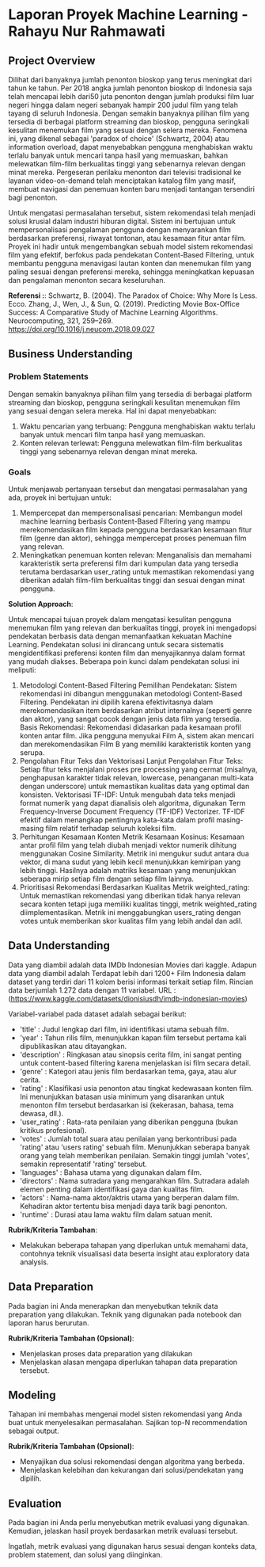 # Laporan Proyek Machine Learning - Rahayu Nur Rahmawati

## Project Overview

Dilihat    dari    banyaknya jumlah penonton bioskop yang terus  meningkat dari  tahun  ke  tahun.  Per  2018  angka  jumlah penonton   bioskop   di   Indonesia   saja   telah mencapai  lebih  dari50  juta  penonton  dengan jumlah  produksi  film  luar  negeri  hingga  dalam negeri  sebanyak  hampir  200  judul  film  yang telah  tayang  di  seluruh  Indonesia. Dengan semakin banyaknya pilihan film yang tersedia di berbagai platform streaming dan bioskop, pengguna seringkali kesulitan menemukan film yang sesuai dengan selera mereka. Fenomena ini, yang dikenal sebagai 'paradox of choice' (Schwartz, 2004) atau information overload, dapat menyebabkan pengguna menghabiskan waktu terlalu banyak untuk mencari tanpa hasil yang memuaskan, bahkan melewatkan film-film berkualitas tinggi yang sebenarnya relevan dengan minat mereka. Pergeseran perilaku menonton dari televisi tradisional ke layanan video-on-demand telah menciptakan katalog film yang masif, membuat navigasi dan penemuan konten baru menjadi tantangan tersendiri bagi penonton. 

Untuk mengatasi permasalahan tersebut, sistem rekomendasi telah menjadi solusi krusial dalam industri hiburan digital. Sistem ini bertujuan untuk mempersonalisasi pengalaman pengguna dengan menyarankan film berdasarkan preferensi, riwayat tontonan, atau kesamaan fitur antar film. Proyek ini hadir untuk mengembangkan sebuah model sistem rekomendasi film yang efektif, berfokus pada pendekatan Content-Based Filtering, untuk membantu pengguna menavigasi lautan konten dan menemukan film yang paling sesuai dengan preferensi mereka, sehingga meningkatkan kepuasan dan pengalaman menonton secara keseluruhan.

**Referensi :**: 
Schwartz, B. (2004). The Paradox of Choice: Why More Is Less. Ecco.
Zhang, J., Wen, J., & Sun, Q. (2019). Predicting Movie Box-Office Success: A Comparative Study of Machine Learning Algorithms. Neurocomputing, 321, 259–269. https://doi.org/10.1016/j.neucom.2018.09.027

## Business Understanding

### Problem Statements

Dengan semakin banyaknya pilihan film yang tersedia di berbagai platform streaming dan bioskop, pengguna seringkali kesulitan menemukan film yang sesuai dengan selera mereka. Hal ini dapat menyebabkan:
1. Waktu pencarian yang terbuang: Pengguna menghabiskan waktu terlalu banyak untuk mencari film tanpa hasil yang memuaskan.
2. Konten relevan terlewat: Pengguna melewatkan film-film berkualitas tinggi yang sebenarnya relevan dengan minat mereka.
   
### Goals

Untuk menjawab pertanyaan tersebut dan mengatasi permasalahan yang ada, proyek ini bertujuan untuk:
1. Mempercepat dan mempersonalisasi pencarian: Membangun model machine learning berbasis Content-Based Filtering yang mampu merekomendasikan film kepada pengguna berdasarkan kesamaan fitur film (genre dan aktor), sehingga mempercepat proses penemuan film yang relevan.
2. Meningkatkan penemuan konten relevan: Menganalisis dan memahami karakteristik serta preferensi film dari kumpulan data yang tersedia terutama berdasarkan user_rating untuk memastikan rekomendasi yang diberikan adalah film-film berkualitas tinggi dan sesuai dengan minat pengguna.

**Solution Approach**:

Untuk mencapai tujuan proyek dalam mengatasi kesulitan pengguna menemukan film yang relevan dan berkualitas tinggi, proyek ini mengadopsi pendekatan berbasis data dengan memanfaatkan kekuatan Machine Learning. Pendekatan solusi ini dirancang untuk secara sistematis mengidentifikasi preferensi konten film dan menyajikannya dalam format yang mudah diakses. Beberapa poin kunci dalam pendekatan solusi ini meliputi:
1. Metodologi Content-Based Filtering
Pemilihan Pendekatan: Sistem rekomendasi ini dibangun menggunakan metodologi Content-Based Filtering. Pendekatan ini dipilih karena efektivitasnya dalam merekomendasikan item berdasarkan atribut internalnya (seperti genre dan aktor), yang sangat cocok dengan jenis data film yang tersedia.
Basis Rekomendasi: Rekomendasi didasarkan pada kesamaan profil konten antar film. Jika pengguna menyukai Film A, sistem akan mencari dan merekomendasikan Film B yang memiliki karakteristik konten yang serupa.
2. Pengolahan Fitur Teks dan Vektorisasi Lanjut
Pengolahan Fitur Teks: Setiap fitur teks menjalani proses pre processing yang cermat (misalnya, penghapusan karakter tidak relevan, lowercase, penanganan multi-kata dengan underscore) untuk memastikan kualitas data yang optimal dan konsisten.
Vektorisasi TF-IDF: Untuk mengubah data teks menjadi format numerik yang dapat dianalisis oleh algoritma, digunakan Term Frequency-Inverse Document Frequency (TF-IDF) Vectorizer. TF-IDF efektif dalam menangkap pentingnya kata-kata dalam profil masing-masing film relatif terhadap seluruh koleksi film.
3. Perhitungan Kesamaan Konten
Metrik Kesamaan Kosinus: Kesamaan antar profil film yang telah diubah menjadi vektor numerik dihitung menggunakan Cosine Similarity. Metrik ini mengukur sudut antara dua vektor, di mana sudut yang lebih kecil menunjukkan kemiripan yang lebih tinggi. Hasilnya adalah matriks kesamaan yang menunjukkan seberapa mirip setiap film dengan setiap film lainnya.
4. Prioritisasi Rekomendasi Berdasarkan Kualitas
Metrik weighted_rating: Untuk memastikan rekomendasi yang diberikan tidak hanya relevan secara konten tetapi juga memiliki kualitas tinggi, metrik weighted_rating diimplementasikan. Metrik ini menggabungkan users_rating dengan votes untuk memberikan skor kualitas film yang lebih andal dan adil. 

## Data Understanding

Data yang diambil adalah data IMDb Indonesian Movies dari kaggle. Adapun data yang diambil adalah Terdapat lebih dari 1200+ Film Indonesia dalam dataset yang terdiri dari 11 kolom berisi informasi terkait setiap film. Rincian data berjumlah 1.272 data dengan 11 variabel. 
URL : (https://www.kaggle.com/datasets/dionisiusdh/imdb-indonesian-movies)

Variabel-variabel pada dataset adalah sebagai berikut:
- 'title' : Judul lengkap dari film, ini identifikasi utama sebuah film.
- 'year' : Tahun rilis film, menunjukkan kapan film tersebut pertama kali dipublikasikan atau ditayangkan.
- 'description' : Ringkasan atau sinopsis cerita film, ini sangat penting untuk content-based filtering karena menjelaskan isi film secara detail.
- 'genre' : Kategori atau jenis film berdasarkan tema, gaya, atau alur cerita.
- 'rating' : Klasifikasi usia penonton atau tingkat kedewasaan konten film. Ini menunjukkan batasan usia minimum yang disarankan untuk menonton film tersebut berdasarkan isi (kekerasan, bahasa, tema dewasa, dll.).
- 'user_rating' : Rata-rata penilaian yang diberikan pengguna (bukan kritikus profesional).
- 'votes' : Jumlah total suara atau penilaian yang berkontribusi pada 'rating' atau 'users rating' sebuah film. Menunjukkan seberapa banyak orang yang telah memberikan penilaian. Semakin tinggi jumlah 'votes', semakin representatif 'rating' tersebut.
- 'languages' : Bahasa utama yang digunakan dalam film.
- 'directors' : Nama sutradara yang mengarahkan film. Sutradara adalah elemen penting dalam identifikasi gaya dan kualitas film.
- 'actors' : Nama-nama aktor/aktris utama yang berperan dalam film. Kehadiran aktor tertentu bisa menjadi daya tarik bagi penonton.
- 'runtime' : Durasi atau lama waktu film dalam satuan menit.

**Rubrik/Kriteria Tambahan**:
- Melakukan beberapa tahapan yang diperlukan untuk memahami data, contohnya teknik visualisasi data beserta insight atau exploratory data analysis.

## Data Preparation
Pada bagian ini Anda menerapkan dan menyebutkan teknik data preparation yang dilakukan. Teknik yang digunakan pada notebook dan laporan harus berurutan.

**Rubrik/Kriteria Tambahan (Opsional)**: 
- Menjelaskan proses data preparation yang dilakukan
- Menjelaskan alasan mengapa diperlukan tahapan data preparation tersebut.

## Modeling
Tahapan ini membahas mengenai model sisten rekomendasi yang Anda buat untuk menyelesaikan permasalahan. Sajikan top-N recommendation sebagai output.

**Rubrik/Kriteria Tambahan (Opsional)**: 
- Menyajikan dua solusi rekomendasi dengan algoritma yang berbeda.
- Menjelaskan kelebihan dan kekurangan dari solusi/pendekatan yang dipilih.

## Evaluation
Pada bagian ini Anda perlu menyebutkan metrik evaluasi yang digunakan. Kemudian, jelaskan hasil proyek berdasarkan metrik evaluasi tersebut.

Ingatlah, metrik evaluasi yang digunakan harus sesuai dengan konteks data, problem statement, dan solusi yang diinginkan.
